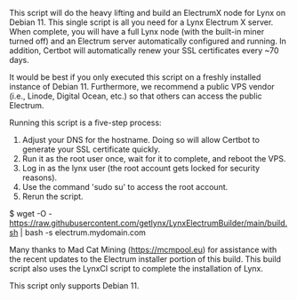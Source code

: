 This script will do the heavy lifting and build an ElectrumX node for Lynx on Debian 11. This single script is all you need for a Lynx Electrum X server. When complete, you will have a full Lynx node (with the built-in miner turned off) and an Electrum server automatically configured and running. In addition, Certbot will automatically renew your SSL certificates every ~70 days.

It would be best if you only executed this script on a freshly installed instance of Debian 11. Furthermore, we recommend a public VPS vendor (i.e., Linode, Digital Ocean, etc.) so that others can access the public Electrum.

Running this script is a five-step process:
1. Adjust your DNS for the hostname. Doing so will allow Certbot to generate your SSL certificate quickly.
2. Run it as the root user once, wait for it to complete, and reboot the VPS.
3. Log in as the lynx user (the root account gets locked for security reasons).
4. Use the command 'sudo su' to access the root account.
5. Rerun the script. 

$ wget -O - https://raw.githubusercontent.com/getlynx/LynxElectrumBuilder/main/build.sh | bash -s electrum.mydomain.com

Many thanks to Mad Cat Mining (https://mcmpool.eu) for assistance with the recent updates to the Electrum installer portion of this build. This build script also uses the LynxCI script to complete the installation of Lynx. 

This script only supports Debian 11.
